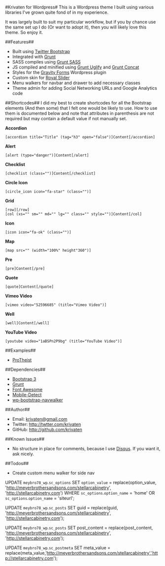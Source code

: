 #Krivaten for Wordpress#
This is a Wordpress theme I built using various libraries I've grown quite fond of in my experience.

It was largely built to suit my particular workflow, but if you by chance use the same set up I do (Or want to adopt it), then you will likely love this theme. So enjoy it.

##Features##
* Built using [Twitter Bootstrap](http://getbootstrap.com/)
* Integrated with [Grunt](http://gruntjs.com/)
* SASS compiles using [Grunt SASS](https://github.com/gruntjs/grunt-contrib-sass)
* JS compiled and minified using [Grunt Uglify](https://github.com/gruntjs/grunt-contrib-uglify) and [Grunt Concat](https://github.com/gruntjs/grunt-contrib-concat)
* Styles for the [Gravity Forms](http://www.gravityforms.com/) Wordpress plugin
* Custom skin for [Royal Slider](http://dimsemenov.com/plugins/royal-slider)
* Menu walkers for navbar and drawer to add necessary classes
* Theme admin for adding Social Networking URLs and Google Analytics code

##Shortcodes##
I did my best to create shortcodes for all the Bootstrap elements (And then some) that I felt one would be likely to use. How to use them is documented below and note that attributes in parenthesis are not required but may contain a default value if not manually set.

**Accordion**

```
[accordion title="Title" (tag="h3" open="false")]Content[/accordion]
```
**Alert**
```
[alert (type="danger")]Content[/alert]
```
**Checklist**
```
[checklist (class="")]Content[/checklist]
```
**Circle Icon**
```
[circle_icon icon="fa-star" (class="")]
```
**Grid**
```
[row][/row]
[col (xs="" sm="" md="" lg="" class="" style="")]Content[/col]
```
**Icon**
```
[icon icon="fa-ok" (class="")]
```
**Map**
```
[map src="" (width="100%" height"360")]
```
**Pre**
```
[pre]Content[/pre]
```
**Quote**
```
[quote]Content[/quote]
```
**Vimeo Video**
```
[vimeo video="52596685" (title="Vimeo Video")]
```
**Well**
```
[well]Content[/well]
```
**YouTube Video**
```
[youtube video="1aBSPn2P9bg" (title="YouTube Video")]
```

##Examples##
* [ProTheist](http://protheist.com)

##Dependencies##
* [Bootstrap 3](https://github.com/twbs/bootstrap)
* [Grunt](http://gruntjs.com/)
* [Font Awesome](https://github.com/FortAwesome/Font-Awesome)
* [Mobile-Detect](https://github.com/serbanghita/Mobile-Detect)
* [wp-bootstrap-navwalker](https://github.com/twittem/wp-bootstrap-navwalker)

##Author##
* Email: <krivaten@gmail.com>
* Twitter: <http://twtter.com/krivaten>
* GitHub: <http://github.com/krivaten>

##Known Issues##
* No structure in place for comments, because I use [Disqus](http://disqus.com). If you want it, ask nicely.

##Todos##
* Create custom menu walker for side nav


UPDATE `meybro78_wp`.`sc_options` SET `option_value` = replace(option_value, 'http://meyerbrothersandsons.com/stellarcabinetry', 'http://stellarcabinetry.com') WHERE `sc_options`.`option_name` = 'home' OR `sc_options`.`option_name` = 'siteurl';

UPDATE `meybro78_wp`.`sc_posts` SET guid = replace(guid, 'http://meyerbrothersandsons.com/stellarcabinetry', 'http://stellarcabinetry.com');

UPDATE `meybro78_wp`.`sc_posts` SET post_content = replace(post_content, 'http://meyerbrothersandsons.com/stellarcabinetry', 'http://stellarcabinetry.com');

UPDATE `meybro78_wp`.`sc_postmeta` SET meta_value = replace(meta_value,'http://meyerbrothersandsons.com/stellarcabinetry','http://stellarcabinetry.com');
